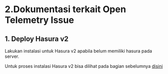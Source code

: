 # 2.Dokumentasi terkait Open Telemetry Issue

## 1. Deploy Hasura v2 

  Lakukan instalasi untuk Hasura v2 apabila belum memiliki hasura pada server. 
  
  Untuk proses instalasi Hasura v2 bisa dilihat pada bagian sebelumnya [disini](https://github.com/Uthaqurr/HasuraTraining/blob/main/1.%20September/1.Setting%20VPN%2C%20Akses%20Rancher%20dan%20Deploy%20Hasura%20.md)


